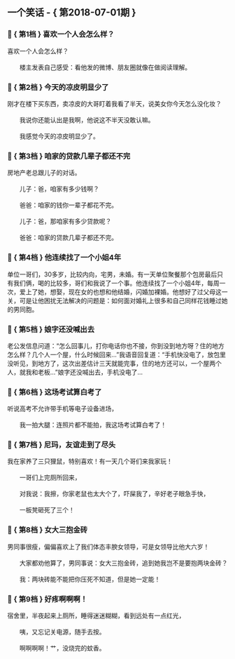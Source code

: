 ## 一个笑话 - { 第2018-07-01期 }
</hr>

### :jack_o_lantern: { 第1档 } 喜欢一个人会怎么样？
喜欢一个人会怎么样？<br/><br/>　　楼主发表自己感受：看他发的微博、朋友圈就像在做阅读理解。


### :jack_o_lantern: { 第2档 } 今天的凉皮明显少了
刚才在楼下买东西，卖凉皮的大哥盯着我看了半天，说美女你今天怎么没化妆？<br/><br/>　　我说你还能认出是我啊，他说这不半天没敢认嘛。<br/><br/>　　我感觉今天的凉皮明显少了。


### :jack_o_lantern: { 第3档 } 咱家的贷款几辈子都还不完
房地产老总跟儿子的对话。<br/><br/>　　儿子：爸，咱家有多少钱啊？<br/><br/>　　爸爸：咱家的钱你一辈子都花不完。<br/><br/>　　儿子：爸，那咱家有多少贷款呢？<br/><br/>　　爸爸：咱家的贷款几辈子都还不完。


### :jack_o_lantern: { 第4档 } 他连续找了一个小姐4年
单位一哥们，30多岁，比较内向，宅男，未婚。有一天单位聚餐那个包房最后只有我们俩，喝的比较多，哥们和我说了一个事。他连续找了一个小姐4年，每周一次，爱上了她，想娶，现在女的也想和他结婚，闪婚加裸婚。他想好了过父母这一关，可是让他困扰无法解决的问题是：如何面对婚礼上很多和自己同样花钱睡过她的男同胞。


### :jack_o_lantern: { 第5档 } 娘字还没喊出去
老公发信息问道：“怎么回事儿，打你电话你也不接，你到没到地方呀？住的地方怎么样？几个人一个屋，什么时候回来...”我语音回复道：“手机快没电了，放包里没听见，到地方了，这次出差估计三天就能完事，住的地方还可以，一个屋两个人，就我和老板...”娘字还没喊出去，手机没电了...


### :jack_o_lantern: { 第6档 } 这场考试算白考了
听说高考不允许带手机等电子设备进场，<br/><br/>　　我一拍大腿：连照片都不能拍，我这场考试算白考了！


### :jack_o_lantern: { 第7档 } 尼玛，友谊走到了尽头
我在家养了三只狸鼠，特别喜欢！有一天几个哥们来我家玩！<br/><br/>　　一哥们上完厕所回来，<br/><br/>　　对我说：我擦，你家老鼠也太大个了，吓屎我了，辛好老子眼急手快，<br/><br/>　　一板凳砸死了三个！


### :jack_o_lantern: { 第8档 } 女大三抱金砖
男同事很瘦，偏偏喜欢上了我们体态丰腴女领导，可是女领导比他大六岁！<br/><br/>　　大家都劝他算了，男同事说：女大三抱金砖，追到她我岂不是要抱两块金砖？<br/><br/>　　我：两块砖能不能把你压死不知道，但是她一定能！


### :jack_o_lantern: { 第9档 } 好疼啊啊啊！
宿舍里，半夜起来上厕所，睡得迷迷糊糊，看到远处有一点红光，<br/><br/>　　咦，又忘记关电源，随手去按。<br/><br/>　　啊啊啊啊！艹，没烧完的蚊香。

